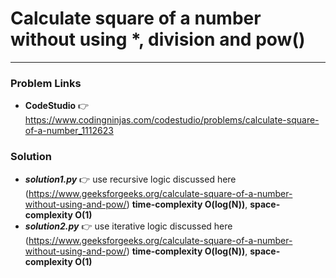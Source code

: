 # Calculate square of a number without using *, division and pow()

---

### Problem Links
- **__CodeStudio__** :point_right: https://www.codingninjas.com/codestudio/problems/calculate-square-of-a-number_1112623

### Solution
- **_solution1.py_** :point_right: use recursive logic discussed here (https://www.geeksforgeeks.org/calculate-square-of-a-number-without-using-and-pow/) **time-complexity O(log(N))**, **space-complexity O(1)**
- **_solution2.py_** :point_right: use iterative logic discussed here (https://www.geeksforgeeks.org/calculate-square-of-a-number-without-using-and-pow/) **time-complexity O(log(N))**, **space-complexity O(1)**
